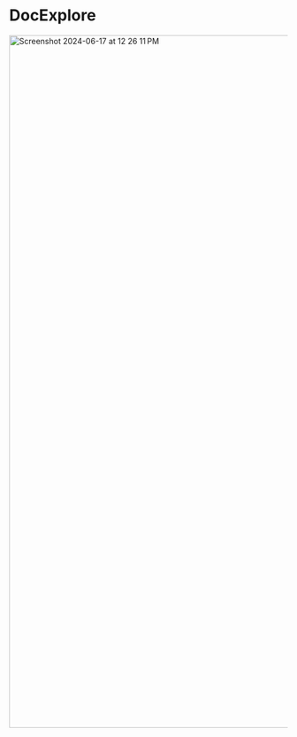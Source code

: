# DocExplore

<img width="1251" alt="Screenshot 2024-06-17 at 12 26 11 PM" src="https://github.com/Suhana2424/DocExplore/assets/165405660/2c41365e-8111-4417-8699-80dcfc17a33d">
